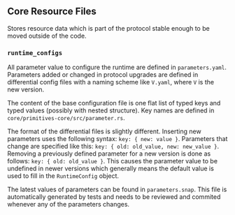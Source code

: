 ## Core Resource Files

Stores resource data which is part of the protocol stable enough to be moved outside of the code.

### `runtime_configs`

All parameter value to configure the runtime are defined in `parameters.yaml`.
Parameters added or changed in protocol upgrades are defined in differential
config files with a naming scheme like `V.yaml`, where `V` is the new version.

The content of the base configuration file is one flat list of typed keys and
typed values (possibly with nested structure). Key names are defined in
`core/primitives-core/src/parameter.rs`.

The format of the differential files is slightly different. Inserting new
parameters uses the following syntax: `key: { new: value }`.
Parameters that change are specified like this: `key: { old: old_value, new: new_value }`.
Removing a previously defined parameter for a new version is done as follows: 
`key: { old: old_value }`. This causes the parameter value to be undefined in newer
versions which generally means the default value is used to fill in the
`RuntimeConfig` object.

The latest values of parameters can be found in `parameters.snap`. This file is
automatically generated by tests and needs to be reviewed and commited whenever
any of the parameters changes.
